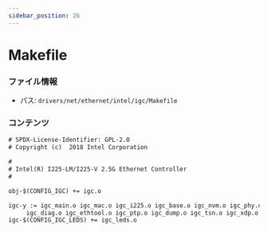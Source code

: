 ```yaml
---
sidebar_position: 26
---
```

# Makefile

### ファイル情報

- パス: `drivers/net/ethernet/intel/igc/Makefile`

### コンテンツ

```txt
# SPDX-License-Identifier: GPL-2.0
# Copyright (c)  2018 Intel Corporation

#
# Intel(R) I225-LM/I225-V 2.5G Ethernet Controller
#

obj-$(CONFIG_IGC) += igc.o

igc-y := igc_main.o igc_mac.o igc_i225.o igc_base.o igc_nvm.o igc_phy.o \
	 igc_diag.o igc_ethtool.o igc_ptp.o igc_dump.o igc_tsn.o igc_xdp.o
igc-$(CONFIG_IGC_LEDS) += igc_leds.o

```
